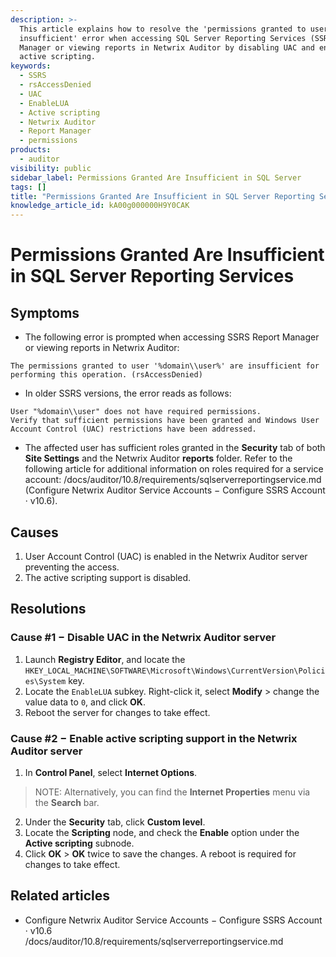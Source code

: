 ```yaml
---
description: >-
  This article explains how to resolve the 'permissions granted to user are
  insufficient' error when accessing SQL Server Reporting Services (SSRS) Report
  Manager or viewing reports in Netwrix Auditor by disabling UAC and enabling
  active scripting.
keywords:
  - SSRS
  - rsAccessDenied
  - UAC
  - EnableLUA
  - Active scripting
  - Netwrix Auditor
  - Report Manager
  - permissions
products:
  - auditor
visibility: public
sidebar_label: Permissions Granted Are Insufficient in SQL Server
tags: []
title: "Permissions Granted Are Insufficient in SQL Server Reporting Services"
knowledge_article_id: kA00g000000H9Y0CAK
---
```


# Permissions Granted Are Insufficient in SQL Server Reporting Services

## Symptoms

- The following error is prompted when accessing SSRS Report Manager or viewing reports in Netwrix Auditor:

```
The permissions granted to user '%domain\\user%' are insufficient for performing this operation. (rsAccessDenied)
```

- In older SSRS versions, the error reads as follows:

```
User "%domain\\user" does not have required permissions.
Verify that sufficient permissions have been granted and Windows User Account Control (UAC) restrictions have been addressed.
```

- The affected user has sufficient roles granted in the **Security** tab of both **Site Settings** and the Netwrix Auditor **reports** folder. Refer to the following article for additional information on roles required for a service account: /docs/auditor/10.8/requirements/sqlserverreportingservice.md (Configure Netwrix Auditor Service Accounts − Configure SSRS Account · v10.6).

## Causes

1. User Account Control (UAC) is enabled in the Netwrix Auditor server preventing the access.
2. The active scripting support is disabled.

## Resolutions

### Cause #1 − Disable UAC in the Netwrix Auditor server

1. Launch **Registry Editor**, and locate the `HKEY_LOCAL_MACHINE\SOFTWARE\Microsoft\Windows\CurrentVersion\Policies\System` key.
2. Locate the `EnableLUA` subkey. Right-click it, select **Modify** > change the value data to `0`, and click **OK**.
3. Reboot the server for changes to take effect.

### Cause #2 − Enable active scripting support in the Netwrix Auditor server

1. In **Control Panel**, select **Internet Options**.

> NOTE: Alternatively, you can find the **Internet Properties** menu via the **Search** bar.

2. Under the **Security** tab, click **Custom level**.
3. Locate the **Scripting** node, and check the **Enable** option under the **Active scripting** subnode.
4. Click **OK** > **OK** twice to save the changes. A reboot is required for changes to take effect.

## Related articles

- Configure Netwrix Auditor Service Accounts − Configure SSRS Account · v10.6  
  /docs/auditor/10.8/requirements/sqlserverreportingservice.md
